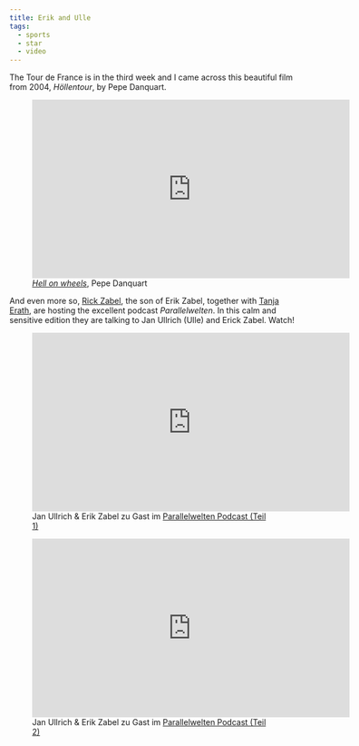 ```yaml
---
title: Erik and Ulle
tags: 
  - sports
  - star
  - video
---
```

The Tour de France is in the third week and I came across this beautiful film from 2004, <cite>Höllentour</cite>, by Pepe Danquart. 

<figure>
<iframe width="560" height="315" src="https://www.youtube.com/embed/wUu0AoIDHkc?si=EJVhXst6XRs7JR2Q" title="YouTube video player" frameborder="0" allow="accelerometer; autoplay; clipboard-write; encrypted-media; gyroscope; picture-in-picture; web-share" referrerpolicy="strict-origin-when-cross-origin" allowfullscreen></iframe>
<figcaption>
<a href="https://youtu.be/wUu0AoIDHkc?si=PTRgjV8fCCgmfd3l"><cite>Hell on wheels</cite></a>, Pepe Danquart
</figcaption>
</figure>

And even more so, [Rick Zabel](https://www.rickzabel.de), the son of Erik Zabel, together with [Tanja Erath](https://www.instagram.com/taennele/), are hosting the excellent podcast <cite>Parallelwelten</cite>. In this calm and sensitive edition they are talking to Jan Ullrich (Ulle) and Erick Zabel. Watch! 

<figure>
<iframe width="560" height="315" src="https://www.youtube.com/embed/AotDuAvcFD0?si=XUS3XxJdTtU6eCTn" title="YouTube video player" frameborder="0" allow="accelerometer; autoplay; clipboard-write; encrypted-media; gyroscope; picture-in-picture; web-share" referrerpolicy="strict-origin-when-cross-origin" allowfullscreen></iframe>
<figcaption> Jan Ullrich & Erik Zabel zu Gast im <a href="https://youtu.be/AotDuAvcFD0?si=zsvYe2ETWQbAugH5 ">Parallelwelten Podcast (Teil 1)</a></figcaption>
</figure>

<figure>
<iframe width="560" height="315" src="https://www.youtube.com/embed/XUQjJyPXtQk?si=VEQjLUu007K48ks1" title="YouTube video player" frameborder="0" allow="accelerometer; autoplay; clipboard-write; encrypted-media; gyroscope; picture-in-picture; web-share" referrerpolicy="strict-origin-when-cross-origin" allowfullscreen></iframe>
<figcaption>Jan Ullrich & Erik Zabel zu Gast im <a href="https://youtu.be/XUQjJyPXtQk?si=MH3HsETSGD3yC0nc">Parallelwelten Podcast (Teil 2)</a></figcaption>
</figure>